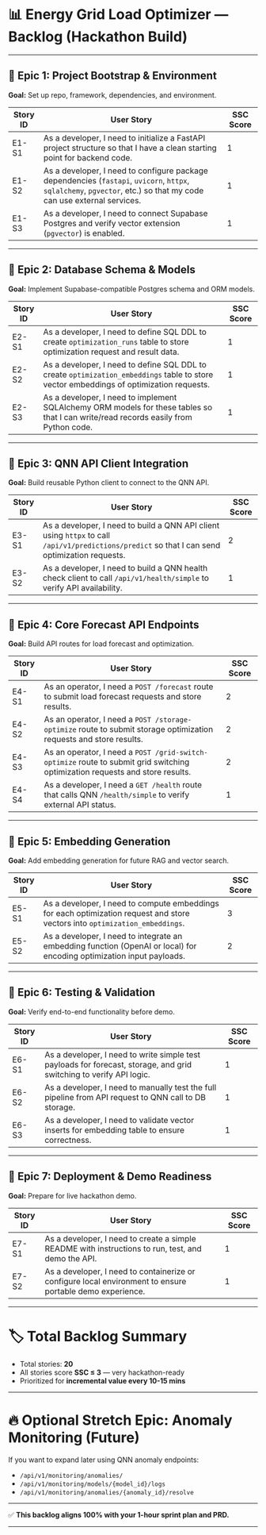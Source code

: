 # 📊 Energy Grid Load Optimizer — Backlog (Hackathon Build)

---

## 🚀 Epic 1: Project Bootstrap & Environment

**Goal:** Set up repo, framework, dependencies, and environment.

| Story ID | User Story                                                                                                                                                          | SSC Score |
| -------- | ------------------------------------------------------------------------------------------------------------------------------------------------------------------- | --------- |
| E1-S1    | As a developer, I need to initialize a FastAPI project structure so that I have a clean starting point for backend code.                                            | 1         |
| E1-S2    | As a developer, I need to configure package dependencies (`fastapi`, `uvicorn`, `httpx`, `sqlalchemy`, `pgvector`, etc.) so that my code can use external services. | 1         |
| E1-S3    | As a developer, I need to connect Supabase Postgres and verify vector extension (`pgvector`) is enabled.                                                            | 1         |

---

## 🚀 Epic 2: Database Schema & Models

**Goal:** Implement Supabase-compatible Postgres schema and ORM models.

| Story ID | User Story                                                                                                                              | SSC Score |
| -------- | --------------------------------------------------------------------------------------------------------------------------------------- | --------- |
| E2-S1    | As a developer, I need to define SQL DDL to create `optimization_runs` table to store optimization request and result data.             | 1         |
| E2-S2    | As a developer, I need to define SQL DDL to create `optimization_embeddings` table to store vector embeddings of optimization requests. | 1         |
| E2-S3    | As a developer, I need to implement SQLAlchemy ORM models for these tables so that I can write/read records easily from Python code.    | 1         |

---

## 🚀 Epic 3: QNN API Client Integration

**Goal:** Build reusable Python client to connect to the QNN API.

| Story ID | User Story                                                                                                                                     | SSC Score |
| -------- | ---------------------------------------------------------------------------------------------------------------------------------------------- | --------- |
| E3-S1    | As a developer, I need to build a QNN API client using `httpx` to call `/api/v1/predictions/predict` so that I can send optimization requests. | 2         |
| E3-S2    | As a developer, I need to build a QNN health check client to call `/api/v1/health/simple` to verify API availability.                          | 1         |

---

## 🚀 Epic 4: Core Forecast API Endpoints

**Goal:** Build API routes for load forecast and optimization.

| Story ID | User Story                                                                                                                    | SSC Score |
| -------- | ----------------------------------------------------------------------------------------------------------------------------- | --------- |
| E4-S1    | As an operator, I need a `POST /forecast` route to submit load forecast requests and store results.                           | 2         |
| E4-S2    | As an operator, I need a `POST /storage-optimize` route to submit storage optimization requests and store results.            | 2         |
| E4-S3    | As an operator, I need a `POST /grid-switch-optimize` route to submit grid switching optimization requests and store results. | 2         |
| E4-S4    | As a developer, I need a `GET /health` route that calls QNN `/health/simple` to verify external API status.                   | 1         |

---

## 🚀 Epic 5: Embedding Generation

**Goal:** Add embedding generation for future RAG and vector search.

| Story ID | User Story                                                                                                                   | SSC Score |
| -------- | ---------------------------------------------------------------------------------------------------------------------------- | --------- |
| E5-S1    | As a developer, I need to compute embeddings for each optimization request and store vectors into `optimization_embeddings`. | 3         |
| E5-S2    | As a developer, I need to integrate an embedding function (OpenAI or local) for encoding optimization input payloads.        | 2         |

---

## 🚀 Epic 6: Testing & Validation

**Goal:** Verify end-to-end functionality before demo.

| Story ID | User Story                                                                                                          | SSC Score |
| -------- | ------------------------------------------------------------------------------------------------------------------- | --------- |
| E6-S1    | As a developer, I need to write simple test payloads for forecast, storage, and grid switching to verify API logic. | 1         |
| E6-S2    | As a developer, I need to manually test the full pipeline from API request to QNN call to DB storage.               | 1         |
| E6-S3    | As a developer, I need to validate vector inserts for embedding table to ensure correctness.                        | 1         |

---

## 🚀 Epic 7: Deployment & Demo Readiness

**Goal:** Prepare for live hackathon demo.

| Story ID | User Story                                                                                                | SSC Score |
| -------- | --------------------------------------------------------------------------------------------------------- | --------- |
| E7-S1    | As a developer, I need to create a simple README with instructions to run, test, and demo the API.        | 1         |
| E7-S2    | As a developer, I need to containerize or configure local environment to ensure portable demo experience. | 1         |

---

# 🏷️ Total Backlog Summary

* Total stories: **20**
* All stories score **SSC ≤ 3** — very hackathon-ready
* Prioritized for **incremental value every 10-15 mins**

---

# 🔥 Optional Stretch Epic: Anomaly Monitoring (Future)

If you want to expand later using QNN anomaly endpoints:

* `/api/v1/monitoring/anomalies/`
* `/api/v1/monitoring/models/{model_id}/logs`
* `/api/v1/monitoring/anomalies/{anomaly_id}/resolve`

---

✅ **This backlog aligns 100% with your 1-hour sprint plan and PRD.**

---


